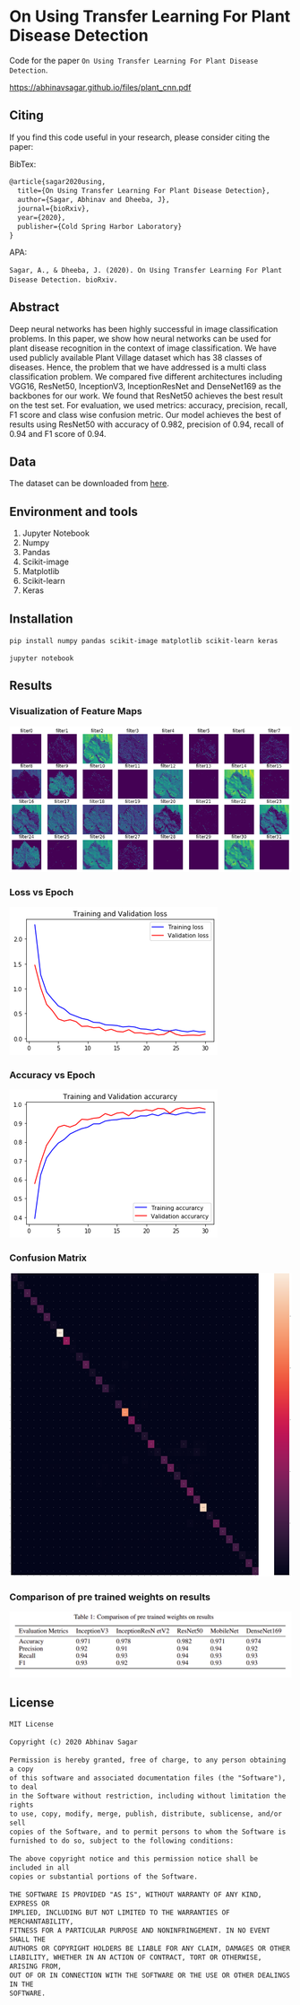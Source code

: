 # On Using Transfer Learning For Plant Disease Detection

Code for the paper `On Using Transfer Learning For Plant Disease Detection`.

https://abhinavsagar.github.io/files/plant_cnn.pdf

## Citing

If you find this code useful in your research, please consider citing the paper:

BibTex:

```
@article{sagar2020using,
  title={On Using Transfer Learning For Plant Disease Detection},
  author={Sagar, Abhinav and Dheeba, J},
  journal={bioRxiv},
  year={2020},
  publisher={Cold Spring Harbor Laboratory}
}
```

APA:

`Sagar, A., & Dheeba, J. (2020). On Using Transfer Learning For Plant Disease Detection. bioRxiv.`

## Abstract

Deep neural networks has been highly successful in image classification problems. In this paper, we show how neural networks can be used for plant disease
recognition in the context of image classification. We have used publicly available
Plant Village dataset which has 38 classes of diseases. Hence, the problem that we
have addressed is a multi class classification problem. We compared five different
architectures including VGG16, ResNet50, InceptionV3, InceptionResNet and
DenseNet169 as the backbones for our work. We found that ResNet50 achieves
the best result on the test set. For evaluation, we used metrics: accuracy, precision,
recall, F1 score and class wise confusion metric. Our model achieves the best of
results using ResNet50 with accuracy of 0.982, precision of 0.94, recall of 0.94
and F1 score of 0.94.

## Data

The dataset can be downloaded from [here](https://github.com/spMohanty/PlantVillage-Dataset).

## Environment and tools

1. Jupyter Notebook
2. Numpy
3. Pandas
4. Scikit-image
5. Matplotlib
6. Scikit-learn
7. Keras

## Installation

`pip install numpy pandas scikit-image matplotlib scikit-learn keras`

`jupyter notebook`

## Results

### Visualization of Feature Maps

![loss/accuracy](images/plant1.png)

### Loss vs Epoch

![loss/accuracy](images/plant4.png)

### Accuracy vs Epoch

![loss/accuracy](images/plant2.png)

### Confusion Matrix

![roc-auc](images/plant3.png)

### Comparison of pre trained weights on results

![roc-auc](images/plant5.png)


## License

```
MIT License

Copyright (c) 2020 Abhinav Sagar

Permission is hereby granted, free of charge, to any person obtaining a copy
of this software and associated documentation files (the "Software"), to deal
in the Software without restriction, including without limitation the rights
to use, copy, modify, merge, publish, distribute, sublicense, and/or sell
copies of the Software, and to permit persons to whom the Software is
furnished to do so, subject to the following conditions:

The above copyright notice and this permission notice shall be included in all
copies or substantial portions of the Software.

THE SOFTWARE IS PROVIDED "AS IS", WITHOUT WARRANTY OF ANY KIND, EXPRESS OR
IMPLIED, INCLUDING BUT NOT LIMITED TO THE WARRANTIES OF MERCHANTABILITY,
FITNESS FOR A PARTICULAR PURPOSE AND NONINFRINGEMENT. IN NO EVENT SHALL THE
AUTHORS OR COPYRIGHT HOLDERS BE LIABLE FOR ANY CLAIM, DAMAGES OR OTHER
LIABILITY, WHETHER IN AN ACTION OF CONTRACT, TORT OR OTHERWISE, ARISING FROM,
OUT OF OR IN CONNECTION WITH THE SOFTWARE OR THE USE OR OTHER DEALINGS IN THE
SOFTWARE.
```
